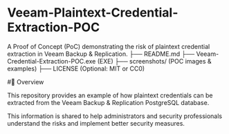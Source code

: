# Veeam-Plaintext-Credential-Extraction-POC
A Proof of Concept (PoC) demonstrating the risk of plaintext credential extraction in Veeam Backup &amp; Replication.
├── README.md
├── Veeam-Credential-Extraction-POC.exe (EXE) 
├── screenshots/             (POC images & examples)
├── LICENSE                  (Optional: MIT or CC0)


#📌 Overview

This repository provides an example of how plaintext credentials can be extracted from the Veeam Backup & Replication PostgreSQL database.  
 
This information is shared to help administrators and security professionals understand the risks and implement better security measures.
